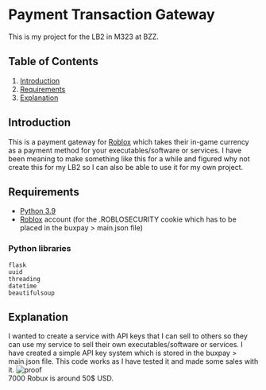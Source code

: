 # Payment Transaction Gateway
This is my project for the LB2 in M323 at BZZ.

## Table of Contents
1. [Introduction](#introduction)
2. [Requirements](#requirements)
3. [Explanation](#Explanation)

## Introduction
This is a payment gateway for [Roblox](https://roblox.com) which takes their in-game currency as a payment method for your executables/software or services.
I have been meaning to make something like this for a while and figured why not create this for my LB2 so I can also be able to use it for my own project.

## Requirements
- [Python 3.9](https://www.python.org/downloads/)
- [Roblox](https://roblox.com) account (for the .ROBLOSECURITY cookie which has to be placed in the buxpay > main.json file)

### Python libraries
```
flask 
uuid
threading
datetime
beautifulsoup
```

## Explanation
I wanted to create a service with API keys that I can sell to others so they can use my service to sell their own executables/software or services.
I have created a simple API key system which is stored in the buxpay > main.json file.
This code works as I have tested it and made some sales with it.
![proof](https://media.discordapp.net/attachments/1155259415667154966/1171780609337724948/image.png?ex=655decbb&is=654b77bb&hm=06f5455f923cbbdff8bbad9d6c0ce56a7f830cae8b90a25b0a0f07980df0d04a&=)
<br>
7000 Robux is around 50$ USD.
